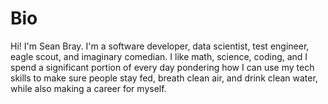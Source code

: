 # Bio

Hi! I'm Sean Bray. I'm a software developer, data scientist, test engineer, eagle scout, and imaginary comedian. I like math, science, coding, and I spend a significant portion of every day pondering how I can use my tech skills to make sure people stay fed, breath clean air, and drink clean water, while also making a career for myself.

